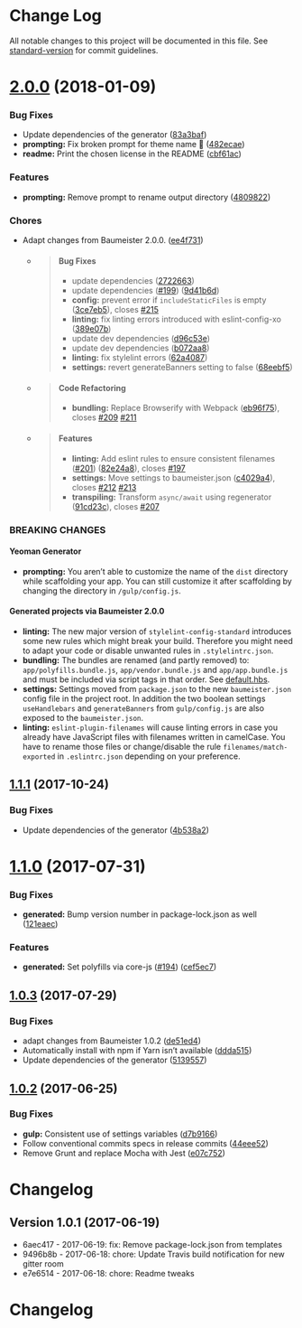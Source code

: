 # Change Log

All notable changes to this project will be documented in this file. See [standard-version](https://github.com/conventional-changelog/standard-version) for commit guidelines.

<a name="2.0.0"></a>
# [2.0.0](https://github.com/micromata/generator-baumeister/compare/1.1.1...2.0.0) (2018-01-09)


### Bug Fixes

* Update dependencies of the generator ([83a3baf](https://github.com/micromata/generator-baumeister/commit/83a3baf))
* **prompting:** Fix broken prompt for theme name 🙈 ([482ecae](https://github.com/micromata/generator-baumeister/commit/482ecae))
* **readme:** Print the chosen license in the README ([cbf61ac](https://github.com/micromata/generator-baumeister/commit/cbf61ac))

### Features

* **prompting:** Remove prompt to rename output directory ([4809822](https://github.com/micromata/generator-baumeister/commit/4809822))


### Chores

* Adapt changes from Baumeister 2.0.0. ([ee4f731](https://github.com/micromata/generator-baumeister/commit/ee4f731))

  * > #### Bug Fixes
	> * update dependencies ([2722663](https://github.com/micromata/baumeister/commit/2722663))
	> * update dependencies ([#199](https://github.com/micromata/baumeister/issues/199)) ([9d41b6d](https://github.com/micromata/baumeister/commit/9d41b6d))
	> * **config:** prevent error if `includeStaticFiles` is empty ([3ce7eb5](https://github.com/micromata/baumeister/commit/3ce7eb5)), closes [#215](https://github.com/micromata/baumeister/issues/215)
	> * **linting:** fix linting errors introduced with eslint-config-xo ([389e07b](https://github.com/micromata/baumeister/commit/389e07b))
	> * update dev dependencies ([d96c53e](https://github.com/micromata/baumeister/commit/d96c53e))
	> * update dev dependencies ([b072aa8](https://github.com/micromata/baumeister/commit/b072aa8))
	> * **linting:** fix stylelint errors ([62a4087](https://github.com/micromata/baumeister/commit/62a4087))
	> * **settings:** revert generateBanners setting to false ([68eebf5](https://github.com/micromata/baumeister/commit/68eebf5))
  * > #### Code Refactoring
	  > * **bundling:** Replace Browserify with Webpack ([eb96f75](https://github.com/micromata/baumeister/commit/eb96f75)), closes [#209](https://github.com/micromata/baumeister/issues/209) [#211](https://github.com/micromata/baumeister/issues/211)
  * > #### Features
    > * **linting:** Add eslint rules to ensure consistent filenames ([#201](https://github.com/micromata/baumeister/issues/201)) ([82e24a8](https://github.com/micromata/baumeister/commit/82e24a8)), closes [#197](https://github.com/micromata/baumeister/issues/197)
    > * **settings:** Move settings to baumeister.json ([c4029a4](https://github.com/micromata/baumeister/commit/c4029a4)), closes [#212](https://github.com/micromata/baumeister/issues/212) [#213](https://github.com/micromata/baumeister/issues/213)
    > * **transpiling:** Transform `async/await` using regenerator ([91cd23c](https://github.com/micromata/baumeister/commit/91cd23c)), closes [#207](https://github.com/micromata/baumeister/issues/207)

### BREAKING CHANGES

#### Yeoman Generator

* **prompting:** You aren’t able to customize the name of the `dist` directory while scaffolding your app. You can still customize it after scaffolding by changing the directory in `/gulp/config.js`.

#### Generated projects via Baumeister 2.0.0

* **linting:** The new major version of `stylelint-config-standard` introduces
some new rules which might break your build. Therefore you might
need to adapt your code or disable unwanted rules in `.stylelintrc.json`.
* **bundling:** The bundles are renamed (and partly removed) to: `app/polyfills.bundle.js`, `app/vendor.bundle.js` and `app/app.bundle.js` and must be included via script tags in that order. See [default.hbs](https://github.com/micromata/Baumeister/blob/e6346738f472ee57a204dbbf400f29924965abea/src/handlebars/layouts/default.hbs#L48-L61).
* **settings:** Settings moved from `package.json` to the new `baumeister.json` config file in the project root. In addition the two boolean settings `useHandlebars` and `generateBanners` from `gulp/config.js` are also exposed to the `baumeister.json`.
* **linting:** `eslint-plugin-filenames` will cause linting errors in case you already have JavaScript files with filenames written in camelCase. You have to rename those files or change/disable the rule `filenames/match-exported` in `.eslintrc.json` depending on your preference.

<a name="1.1.1"></a>
## [1.1.1](https://github.com/micromata/generator-baumeister/compare/1.1.0...1.1.1) (2017-10-24)


### Bug Fixes

* Update dependencies of the generator ([4b538a2](https://github.com/micromata/generator-baumeister/commit/4b538a2))



<a name="1.1.0"></a>
# [1.1.0](https://github.com/micromata/generator-baumeister/compare/1.0.3...1.1.0) (2017-07-31)


### Bug Fixes

* **generated:** Bump version number in package-lock.json as well ([121eaec](https://github.com/micromata/generator-baumeister/commit/121eaec))


### Features

* **generated:** Set polyfills via core-js ([#194](https://github.com/micromata/generator-baumeister/issues/194)) ([cef5ec7](https://github.com/micromata/generator-baumeister/commit/cef5ec7))



<a name="1.0.3"></a>
## [1.0.3](https://github.com/micromata/generator-baumeister/compare/1.0.2...1.0.3) (2017-07-29)


### Bug Fixes

* adapt changes from Baumeister 1.0.2 ([de51ed4](https://github.com/micromata/generator-baumeister/commit/de51ed4))
* Automatically install with npm if Yarn isn’t available ([ddda515](https://github.com/micromata/generator-baumeister/commit/ddda515))
* Update dependencies of the generator ([5139557](https://github.com/micromata/generator-baumeister/commit/5139557))



<a name="1.0.2"></a>
## [1.0.2](https://github.com/micromata/generator-baumeister/compare/1.0.1...1.0.2) (2017-06-25)


### Bug Fixes

* **gulp:** Consistent use of settings variables ([d7b9166](https://github.com/micromata/generator-baumeister/commit/d7b9166))
* Follow conventional commits specs in release commits ([44eee52](https://github.com/micromata/generator-baumeister/commit/44eee52))
* Remove Grunt and replace Mocha with Jest ([e07c752](https://github.com/micromata/generator-baumeister/commit/e07c752))



# Changelog

## Version 1.0.1 (2017-06-19)

- 6aec417 - 2017-06-19: fix: Remove package-lock.json from templates
- 9496b8b - 2017-06-18: chore: Update Travis build notification for new gitter room
- e7e6514 - 2017-06-18: chore: Readme tweaks


# Changelog
